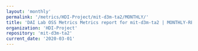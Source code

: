 ```yaml
---
layout: 'monthly'
permalink: '/metrics/HDI-Project/mit-d3m-ta2/MONTHLY/'
title: 'DAI Lab OSS Metrics Metrics report for mit-d3m-ta2 | MONTHLY-REPORT-2020-03-01'
organization: 'HDI-Project'
repository: 'mit-d3m-ta2'
current_date: '2020-03-01'
---
```

